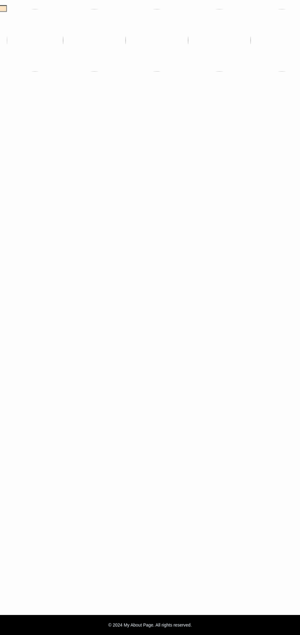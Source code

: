 # Ex.07 Software Product Company Website
## Date:

## AIM:
To develop a static company website to display the softwares and services provided by the company.

## DESIGN STEPS:

### Step 1:
Requirement collection.

### Step 2:
Creating the layout using HTML and CSS.

### Step 3:
Updating the sample content.

### Step 4:
Choose the appropriate style and color scheme.

### Step 5:
Validate the layout in various browsers.

### Step 6:
Validate the HTML code.

### Step 7:
Publish the website in the given URL.

## PROGRAM:
Trading broker
<html>
    <title>OUR PROJECTS</title>
    <style> 
        .footer {
            position: fixed;
            left: 0;
            bottom: 0;
            width: 100%;
            background-color:black;
            color: #fff;
            text-align: center;
            padding: 10px 0;
        }
         
    body{
        background:url(image\ tr.web.jpg);
        background-size:contain;
    } 
    .container {
        width: 50%; /* Adjust width as needed */
        float: left; /* Float the container to the left */
        padding: 20px; /* Optional: Add padding for spacing */
    }
    
    .h1{
        color: aliceblue;
    }  
    .styled form {
            margin margin-top: 20px;
            display: flex;
            justify-content: space-between;
        }
        .styled [type="button"] {
            padding: 10px 20px; /* button size */
            background-color: #3498db; /* initial background color */
            color: #ffffff; /*initial text color */
            border: none;
            transition: background-color 0.3s, color 0.3s; /*smooth transition */
        }
        .styled [type="button"]:hover {
            background-color:purple; /*background color on hover */
            color:aliceblue; /*text color on hover */
        }
        .styled [type="submit"] {
            border-radius: 10px;
            padding: 5px 10px; /* button size */
            background-color: #3498db; /* initial background color */
            color: #ffffff; /*initial text color */
            border: none;
            transition: background-color 0.3s, color 0.3s; /*smooth transition */
        }
        .styled [type="submit"]:hover {
            background-color:purple; /*background color on hover */
            color:#ffffff; /*text color on hover */
        }
        .styled [type="text"] {
            margin-left: 500px;
            transition: background-color 0.3s; 
            background-color:bisque;
        }
        .styled input[type="text"]:focus {
    /* Change background color when input is focused */
    background-color:rgb(224, 127, 224); /* Adjust the color as needed */
}
</style>
    
    <body>
        <form class="styled ">
            <div class=>
                <a href="">
                    <input type="button" value="HOME">
                </a>
                <a href="project.html">
                    <input type="button" value="OUR PROJECTS">
                </a>
                <a href="about.html">
                    <input type="button" value="ABOUT US">
                </a>
                <a href="sign.html">
                    <input type="button" value="SIGN IN">
                </a>
                <a href="contact.html">
                    <input type="button" value="CONTACT">
                </a>  
                <input type="text">
                <input type="submit"value="SEARCH">  
            </div>
        </form>
        
        <center>
         <h1 style="color: #ffffff;">WELCOME TO OUR PAGE...</h1><br>
         
    </center>
         <h6 class="container" style="color: #ffffff;"> <b>Lorem ipsum dolor sit amet consectetur adipisicing elit. Ducimus nesciunt fugiat eum sit voluptatem odio iusto nihil ipsa. Accusantium eum, quaerat cumque temporibus cum veniam sint voluptatibus rerum ab distinctio! Doloribus nulla obcaecati consequuntur quas, incidunt, impedit assumenda animi a accusamus culpa error est harum distinctio. Quis illo tenetur eveniet debitis provident unde explicabo. Quod doloribus eligendi voluptate illo hic porro, deserunt officiis laudantium est exercitationem sunt sequi nisi laboriosam non sed necessitatibus magni reiciendis doloremque voluptas corporis cumque voluptatibus dolores saepe? Ex, autem consequuntur illo officiis deserunt suscipit debitis sapiente expedita incidunt voluptate aliquid quos enim natus ab ullam numquam velit officia. Veritatis cum mollitia quo harum, omnis inventore sed repellat neque laudantium ex possimus odio vitae, illum reprehenderit culpa itaque quia repudiandae consectetur. Repellendus laboriosam reiciendis aliquam quas cumque rem maxime obcaecati eaque quod est magni amet dolores nam tempora ad numquam eius voluptatum temporibus officia, eveniet cupiditate? </b></h6> <br>

         <ul class="container" style="color: #ffffff;">
            <li>FOUNDER</li>
            <li>CEO</li>
            <li>CO-FOUNDER</li>
            <li>CO-FOUNDER-1</li>
            <li>DIRECTOR</li>
            <li>CO-DIRECTOR</li>
            <li>EXEC-DIRECTOR</li>
         </ul>

         <footer class="footer">
            <p>&copy; 2024 My Home Page. All rights reserved.</p>
        </footer>


    </body>

   
    
</html>



<html>
    <title>OUR PROJECTS</title>
    <style>  
        .footer {
            position: fixed;
            left: 0;
            bottom: 0;
            width: 100%;
            background-color:black;
            color: #fff;
            text-align: center;
            padding: 10px 0;
        }
    body{
        background:url(image\ bg\ pr.png);
        background-size:contain;
    } 
    h1{
        color: aliceblue;
    }  
    .styled form {
            margin margin-top: 20px;
            display: flex;
            justify-content: space-between;
        }
        .styled [type="button"] {
            padding: 10px 20px; /* button size */
            background-color: #3498db; /* initial background color */
            color: #ffffff; /*initial text color */
            border: none;
            transition: background-color 0.3s, color 0.3s; /*smooth transition */
        }
        .styled [type="button"]:hover {
            background-color:purple; /*background color on hover */
            color:aliceblue; /*text color on hover */
        }
        .styled [type="submit"] {
            border-radius: 10px;
            padding: 5px 10px; /* button size */
            background-color: #3498db; /* initial background color */
            color: #ffffff; /*initial text color */
            border: none;
            transition: background-color 0.3s, color 0.3s; /*smooth transition */
        }
        .styled [type="submit"]:hover {
            background-color:purple; /*background color on hover */
            color:#ffffff; /*text color on hover */
        }
        .styled [type="text"] {
            margin-left: 500px;
            transition: background-color 0.3s; 
            background-color:bisque;
        }
        .styled input[type="text"]:focus {
    /* Change background color when input is focused */
    background-color:rgb(224, 127, 224); /* Adjust the color as needed */
}
</style>
    
    <body>
        <form class="styled ">
            <div class=>
                <a href="mainpage.html">
                    <input type="button" value="HOME">
                </a>
                <a href="project.html">
                    <input type="button" value="OUR PROJECTS">
                </a>
                <a href="about.html">
                    <input type="button" value="ABOUT US">
                </a>
                <a href="sign.html">
                    <input type="button" value="SIGN IN">
                </a>
                <a href="contact.html">
                    <input type="button" value="CONTACT">
                </a>  
                <input type="text">
                <input type="submit"value="SEARCH">  
            </div>
        </form>
        
        <center>
            <h1 >OUR META PROJECTS</h1>
        <img src="2.jpeg" height="500" width="800">
    </center>
    <footer class="footer">
        <p>&copy; 2024 My Home Page. All rights reserved.</p>
    
    </footer>
    </body>
    
</html>

Trading brokers
<html>
<title>ABOUT US</title>
<style>
    .footer {
        position: fixed;
        left: 0;
        bottom: 0;
        width: 100%;
        background-color:black;
        color: #fff;
        text-align: center;
        padding: 10px 0;
    }
    p{
        color: antiquewhite;
    }
    body{
        background:url(bg\ about.jpeg);
        background-size: cover;
    }
    .styled form {
            margin margin-top: 20px;
            display: flex;
            justify-content: space-between;
        }
        .styled [type="button"] {
            padding: 10px 20px; /* button size */
            background-color: #3498db; /* initial background color */
            color: #ffffff; /*initial text color */
            border: none;
            transition: background-color 0.3s, color 0.3s; /*smooth transition */
        }
        .styled [type="button"]:hover {
            background-color:purple; /*background color on hover */
            color:aliceblue; /*text color on hover */
        }
        .styled [type="submit"] {
            border-radius: 10px;
            padding: 5px 10px; /* button size */
            background-color: #3498db; /* initial background color */
            color: #ffffff; /*initial text color */
            border: none;
            transition: background-color 0.3s, color 0.3s; /*smooth transition */
        }
        .styled [type="submit"]:hover {
            background-color:purple; /*background color on hover */
            color:#ffffff; /*text color on hover */
        }
        .styled [type="text"] {
            margin-left: 500px;
            transition: background-color 0.3s; 
            background-color:bisque;
        }
        .styled input[type="text"]:focus {
    /* Change background color when input is focused */
    background-color:rgb(224, 127, 224); /* Adjust the color as needed */
}
.photos{
    display:flex;
    justify-content: space-around;
    margin-top: 200px;
}
.names{
    display:flex;
    justify-content: space-around;

}
.position {
    display: flex;
    justify-content: space-around;
    margin-left: 10px;
    border-image:5px;
    border-image: antiquewhite;
}

</style>
<body>
    <form class="styled ">
        <div class=>
            <a href="mainpages.html">
                <input type="button" value="HOME">
            </a>
            <a href="project.html">
                <input type="button" value="OUR PROJECTS">
            </a>
            <a href="about.html">
                <input type="button" value="ABOUT US">
            </a>
            <a href="sign.html">
                <input type="button" value="SIGN IN">
            </a>
            <a href="contact.html">
                <input type="button" value="CONTACT">
            </a>  
            <input type="text">
            <input type="submit"value="SEARCH">  
        </div>
    </form>
    <div class="photos">
    <img src="meta5.jpeg" height="200" width="180" style="border-radius: 100%;">
    <img src="angleone im.png" height="200" width="200" style="border-radius: 100%;">
    <img src="ctrader.png" height="200" width="200" style="border-radius: 100%;">
    <img src="exness im.png" height="200" width="200" style="border-radius: 100%;">
    <img src="groww im.png" height="200" width="200" style="border-radius: 100%;">
</div>
<div CLASS="names">
    <P>Meta trader</P>    
    <P >angleone</P>    
    <P>ctrader</P>    
    <P>exness</P>    
    <P>groww</P>        
</div>
<DIV class="position">
    <p>FOUNDER </p>
    <p style="margin-left:40;">CEO </p>
    <p style="margin-left:60;">CO-FOUNDER </p>
    <p>CO-FOUNDER-1 </p>
    <p>DIRECTOR </p>


</DIV>
</body>
<footer class="footer">
    <p>&copy; 2024 My About Page. All rights reserved.</p>
    
</footer>
</html>

sign.html
<!DOCTYPE html>
<html lang="en">
<head>
<meta charset="UTF-8">
<meta name="viewport" content="width=device-width, initial-scale=1.0">
<title>Login Page</title>
<style>
  body {
    font-family: Arial, sans-serif;
    background-color: #f4f4f4;
    margin: 0;
    padding: 0;
    display: flex;
    justify-content: center;
    align-items: center;
    height: 100vh;
    background-image:url(bg\ sign.jpeg);
  }

  .login-container {
    background-color: #fff;
    padding: 20px;
    border-radius: 8px;
    box-shadow: 0 4px 8px rgba(0, 0, 0, 0.1);
  }

  .login-container h2 {
    text-align: center;
    margin-bottom: 20px;
  }

  .login-form {
    display: flex;
    flex-direction: column;
  }

  .form-group {
    margin-bottom: 15px;
  }

  .form-group label {
    font-weight: bold;
  }

  .form-group input {
    width: 100%;
    padding: 10px;
    border: 1px solid #ccc;
    border-radius: 5px;
  }

  .form-group button {
    padding: 10px;
    border: none;
    border-radius: 5px;
    background-color: #007bff;
    color: #fff;
    cursor: pointer;
  }
</style>
</head>
<body>

<div class="login-container">
  <h2>Login</h2>
  <form class="login-form" action="#" method="post">
    <div class="form-group">
      <label for="username">Username:</label>
      <input type="text" id="username" name="username" required>
    </div>
    <div class="form-group">
      <label for="password">Password:</label>
      <input type="password" id="password" name="password" required>
    </div>
    <div class="form-group">
      <button type="submit">Login</button>
    </div>
  </form>
</div>

</body>
</html>


contact.html
<!DOCTYPE html>
<html lang="en">
<head>
    <meta charset="UTF-8">
    <meta name="viewport" content="width=device-width, initial-scale=1.0">
    <title>Contact Us</title>
    <link rel="stylesheet" href="styles.css"> <!-- Optional: Link to an external stylesheet for styling -->
   <style> .footer {
        position: fixed;
        left: 0;
        bottom: 0;
        width: 100%;
        background-color:black;
        color: #fff;
        text-align: center;
        padding: 10px 0;
    }
    body{
        background:url(bg\ con.jpeg);
        background-size: cover;
    }
    .h1,h2,p{
        color: aliceblue;
    }

</style>
</head>
<body>
    <center><header>
        <h1 style="color: #fff;">Contact Us</h1>
    </header>

    <div class="content">
        <h2>Get in Touch</h2>
        <p>Feel free to reach out to us using the form below:</p>
        
        <form action="#" method="POST" >
            <label for="name" style="color: #fff;">Name:</label>
            <input type="text" id="name" name="name" required><br>
            
            <label for="email" style="color: #fff;">Email:</label>
            <input type="email" id="email" name="email" required><br>
            
            <label for="message" style="color: #fff;">Message:</label><br>
            <textarea id="message" name="message" rows="4" required></textarea><br>
            
            <input type="submit" value="Submit">
        </form>
    </div>

    <footer class="footer" >
        <p>&copy; 2024 Our Company. All rights reserved.</p>
    </footer>
    
</center>
</body>
</html>

## OUTPUT:
![Screenshot 2024-05-11 162300](https://github.com/Vignesh-M-07/softweb/assets/151615193/fe424b0a-7957-4808-a1c5-a16da6e9cad0)
![Screenshot 2024-05-11 162119](https://github.com/Vignesh-M-07/softweb/assets/151615193/ca5336cf-49a5-4384-b891-7e52c2536fcb)
![Screenshot 2024-05-11 162103](https://github.com/Vignesh-M-07/softweb/assets/151615193/384082ed-c3f2-421b-b3bc-8c8f42b7a951)
![Screenshot 2024-05-11 162037](https://github.com/Vignesh-M-07/softweb/assets/151615193/338d51bf-7e0e-4e8e-a103-42192d6378a2)
![Screenshot 2024-05-11 162019](https://github.com/Vignesh-M-07/softweb/assets/151615193/5ca59ae3-3a90-4806-8ee6-3bb9cf559c07)


## RESULT:
The program for designing software company website using HTML and CSS is completed successfully.

